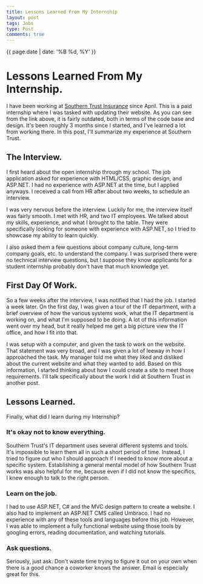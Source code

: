 ```yaml
---
title: Lessons Learned From My Internship
layout: post
tags: Jobs
type: Post
comments: true
---
```

<p class="date">{{ page.date | date: '%B %d, %Y' }}</p>

# Lessons Learned From My Internship.

I have been working at [Southern Trust Insurance](http://www.stins.com/) since April. This is a paid internship where I was tasked with updating their website. As you can see from the link above, it is fairly outdated, both in terms of the code base and design. It's been roughly 3 months since I started, and I've learned a lot from working there. In this post, I'll summarize my experience at Southern Trust.

## The Interview.

I first heard about the open internship through my school. The job application asked for experience with HTML/CSS, graphic design, and ASP.NET. I had no experience with ASP.NET at the time, but I applied anyways. I received a call from HR after about two weeks, to schedule an interview.

I was very nervous before the interview. Luckily for me, the interview itself was fairly smooth. I met with HR, and two IT employees. We talked about my skills, experience, and what I brought to the table. They were specifically looking for someone with experience with ASP.NET, so I tried to showcase my ability to learn quickly.

I also asked them a few questions about company culture, long-term company goals, etc. to understand the company. I was surprised there were no technical interview questions, but I suppose they know applicants for a student internship probably don't have that much knowledge yet.

## First Day Of Work.

So a few weeks after the interview, I was notified that I had the job. I started a week later. On the first day, I was given a tour of the IT department, with a brief overview of how the various systems work, what the IT department is working on, and what I'm supposed to be doing. A lot of this information went over my head, but it really helped me get a big picture view the IT office, and how I fit into that.

I was setup with a computer, and given the task to work on the website. That statement was very broad, and I was given a lot of leeway in how I approached the task. My manager told me what they liked and disliked about the current website and what they wanted to add. Based on this information, I started thinking about how I could create a site to meet those requirements. I'll talk specifically about the work I did at Southern Trust in another post.

## Lessons Learned.

Finally, what did I learn during my Internship?

### It's okay not to know everything.

Southern Trust's IT department uses several different systems and tools. It's impossible to learn them all in such a short period of time. Instead, I tried to figure out who I should approach if I needed to know more about a specific system. Establishing a general mental model of how Southern Trust works was also helpful for me, because even if I did not know the specifics, I knew enough to talk to the right person.

### Learn on the job.

I had to use ASP.NET, C# and the MVC design pattern to create a website. I also had to implement an ASP.NET CMS called Umbraco. I had no experience with any of these tools and languages before this job. However, I was able to implement a fully functional website using those tools by googling errors, reading documentation, and watching tutorials.

### Ask questions.

Seriously, just ask. Don't waste time trying to figure it out on your own when there is a good chance a coworker knows the answer. Email is especially great for this.